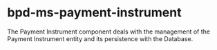 # bpd-ms-payment-instrument
The Payment Instrument component deals with the management of the Payment Instrument entity and its persistence with the Database.
